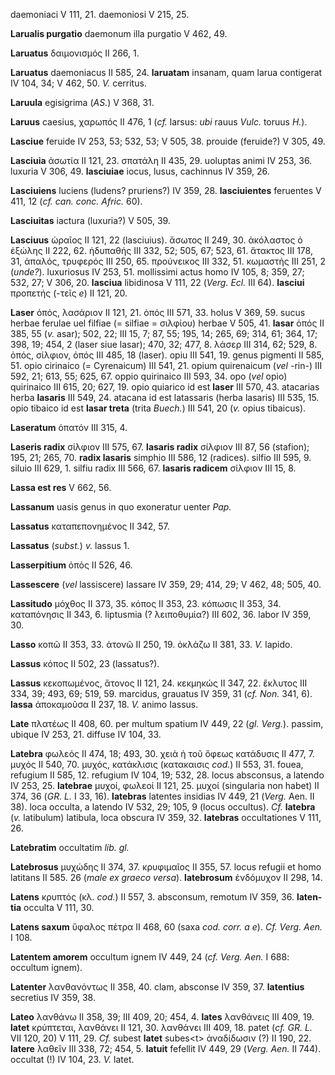 daemoniaci V 111, 21. daemoniosi V 215, 25.

**Larualis purgatio** daemonum illa purgatio V 462, 49.

**Laruatus** δαιμονισμός II 266, 1.

**Laruatus** daemoniacus II 585, 24. **laruatam** insanam, quam larua
contigerat IV 104, 34; V 462, 50. *V.* cerritus.

**Laruula** egisigrima (*AS.*) V 368, 31.

**Laruus** caesius, χαρωπός II 476, 1 (*cf.* larsus: *ubi* rauus *Vulc.*
toruus *H.*).

**Lasciue** feruide IV 253, 53; 532, 53; V 505, 38. prouide (feruide?) V
305, 49.

**Lasciuia** ἀσωτία II 121, 23. σπατάλη II 435, 29. uoluptas animi IV
253, 36. luxuria V 306, 49. **lasciuiae** iocus, lusus, cachinnus IV
359, 26.

**Lasciuiens** luciens (ludens? pruriens?) IV 359, 28. **lasciuientes**
feruentes V 411, 12 (*cf. can. conc. Afric.* 60).

**Lasciuitas** iactura (luxuria?) V 505, 39.

**Lasciuus** ὡραῖος II 121, 22 (lasciuius). ἄσωτος II 249, 30. ἀκόλαστος
ὁ ἐξώλης II 222, 62. ἡδυπαθής III 332, 52; 505, 67; 523, 61. ἄτακτος III
178, 31, ἁπαλός, τρυφερός III 250, 65. προύνεικος III 332, 51. κωμαστής
III 251, 2 (*unde?*). luxuriosus IV 253, 51. mollissimi actus homo IV
105, 8; 359, 27; 532, 27; V 306, 20. **lasciua** libidinosa V 111, 22
(*Verg. Ecl.* III 64). **lasciui** προπετής (-τεῖς *e*) II 121, 20.

**Laser** ὀπός, λασάριον II 121, 21. ὀπός III 571, 33. holus V 369, 59.
sucus herbae ferulae uel filfiae (= silfiae = σιλφίου) herbae V 505, 41.
**lasar** ὀπός II 385, 55 (*v.* asar); 502, 22; III 15, 7; 87, 55; 195,
14; 265, 69; 314, 61; 364, 17; 398, 19; 454, 2 (laser siue lasar); 470,
32; 477, 8. λάσερ III 314, 62; 529, 8. ὀπός, σίλφιον, ὀπός III 485, 18
(laser). opiu III 541, 19. genus pigmenti II 585, 51. opio cirinaico (=
Cyrenaicum) III 541, 21. opium quirenaicum (*vel* -rin-) III 592, 21;
613, 55; 625, 67. oppio quirinaico III 593, 34. opo (*vel* opio)
quirinaico III 615, 20; 627, 19. opio quiarico id est **laser** III 570,
43. atacarias herba **lasaris** III 549, 24. atacana id est latassaris
(herba lasaris) III 535, 15. opio tibaico id est **lasar treta** (trita
*Buech.*) III 541, 20 (*v.* opius tibaicus).

**Laseratum** ὀπατόν III 315, 4.

**Laseris radix** σίλφιον III 575, 67. **lasaris radix** σίλφιον III 87,
56 (stafion); 195, 21; 265, 70. **radix lasaris** simphio III 586, 12
(radices). silfio III 595, 9. siluio III 629, 1. silfiu radix III 566,
67. **lasaris radicem** σίλφιον III 15, 8.

**Lassa est res** V 662, 56.

**Lassanum** uasis genus in quo exoneratur uenter *Pap.*

**Lassatus** καταπεπονημένος II 342, 57.

**Lassatus** (*subst.*) *v.* lassus 1.

**Lasserpitium** ὀπός II 526, 46.

**Lassescere** (*vel* lassiscere) lassare IV 359, 29; 414, 29; V 462,
48; 505, 40.

**Lassitudo** μόχθος II 373, 35. κόπος II 353, 23. κόπωσις II 353, 34.
καταπόνησις II 343, 6. liptusmia (? λειποθυμία?) III 602, 36. labor IV
359, 30.

**Lasso** κοπῶ II 353, 33. ἀτονῶ II 250, 19. ὀκλάζω II 381, 33. *V.*
lapido.

**Lassus** κόπος II 502, 23 (lassatus?).

**Lassus** κεκοπωμένος, ἄτονος II 121, 24. κεκμηκώς II 347, 22. ἔκλυτος
III 334, 39; 493, 69; 519, 59. marcidus, grauatus IV 359, 31 (*cf. Non.*
341, 6). **lassa** ἀποκαμοῦσα II 237, 18. *V.* animo Iassus.

**Late** πλατέως II 408, 60. per multum spatium IV 449, 22 (*gl.*
*Verg.*). passim, ubique IV 253, 21. diffuse IV 104, 33.

**Latebra** φωλεός II 474, 18; 493, 30. χειὰ ἡ τοῦ ὄφεως κατάδυσις II
477, 7. μυχός II 540, 70. μυχός, κατάκλισις (κατακαισις *cod.*) II 553,
31. fouea, refugium II 585, 12. refugium IV 104, 19; 532, 28. locus
absconsus, a latendo IV 253, 25. **late­brae** μυχοί, φωλεοί II 121, 25.
μυχοί (singularia non habet) II 374, 36 (*GR. L.* I 33, 16).
**latebras** latentes insidias IV 449, 21 (*Verg.* Aen. II 38). loca
occulta, a latendo IV 532, 29; 105, 9 (locus occultus). *Cf.*
**latebra** (*v.* latibulum) latibula, loca obscura IV 359, 32.
**latebras** occultationes V 111, 26.

**Latebratim** occultatim *lib. gl.*

**Latebrosus** μυχώδης II 374, 37. κρυφιμαῖος II 355, 57. locus refugii
et homo latitans II 585. 26 (*male ex graeco versa*). **latebrosum**
ἐνδόμυχον II 298, 14.

**Latens** κρυπτός (κλ. *cod.*) II 557, 3. absconsum, remotum IV 359,
36. **laten­tia** occulta V 111, 30.

**Latens saxum** ὕφαλος πέτρα II 468, 60 (saxa *cod. corr. a e*). *Cf.
Verg. Aen.* I 108.

**Latentem amorem** occultum ignem IV 449, 24 (*cf. Verg. Aen.* I
688: occultum ignem).

**Latenter** λανθανόντως II 358, 40. clam, absconse IV 359, 37.
**latentius** secretius IV 359, 38.

**Lateo** λανθάνω II 358, 39; III 409, 20; 454, 4. **lates** λανθάνεις
III 409, 19. **latet** κρύπτεται, λανθάνει II 121, 30. λανθάνει III 409,
18. patet (*cf. GR. L.* VII 120, 20) V 111, 29. *Cf.* subest **latet**
subes\<t\> ἀναδίδωσιν (?) II 190, 22. **latere** λαθεῖν III 338, 72;
454, 5. **latuit** fefellit IV 449, 29 (*Verg. Aen.* II 744). occultat
(!) IV 104, 23. *V.* latet.
